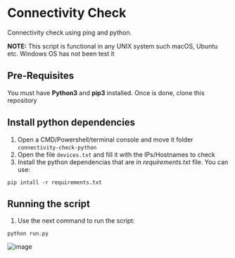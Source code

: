 # Connectivity Check
Connectivity check using ping and python.

**NOTE:** This script is functional in any UNIX system such macOS, Ubuntu etc. Windows OS has not been test it 


## Pre-Requisites
You must have **Python3** and **pip3** installed. 
Once is done, clone this repository


## Install python dependencies
1. Open a CMD/Powershell/terminal console and move it folder `connectivity-check-python`
2. Open the file `devices.txt` and fill it with the IPs/Hostnames to check
3. Install the python dependencias that are in _requirements.txt_ file. You can use:
```
pip intall -r requirements.txt
````
## Running the script
1. Use the next command to run the script:
```
python run.py
```

![image](connect_screenshot.png)